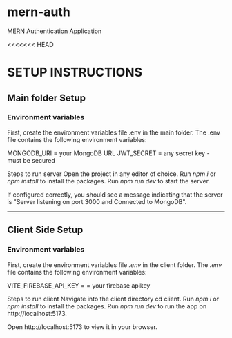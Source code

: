 # mern-auth
MERN Authentication Application

<<<<<<< HEAD
# SETUP INSTRUCTIONS 

## Main folder Setup 

### Environment variables 

First, create the environment variables file .env in the main folder. The .env file contains the following environment variables:

MONGODB_URI = your MongoDB URL 
JWT_SECRET = any secret key - must be secured

Steps to run server Open the project in any editor of choice. 
Run *npm i* or *npm install* to install the packages. 
Run *npm run dev* to start the server. 

If configured correctly, you should see a message indicating that the server is "Server listening on port 3000 and Connected to MongoDB".

---

## Client Side Setup 

### Environment variables 

First, create the environment variables file *.env* in the client folder. The *.env* file contains the following environment variables:

VITE_FIREBASE_API_KEY = = your firebase apikey

Steps to run client Navigate into the client directory cd client. Run *npm i* or *npm install* to install the packages. Run *npm run dev* to run the app on http://localhost:5173. 

Open http://localhost:5173 to view it in your browser.



